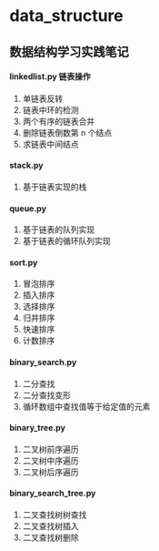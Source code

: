 # data_structure
## 数据结构学习实践笔记
#### linkedlist.py 链表操作
1. 单链表反转 
2. 链表中环的检测
3. 两个有序的链表合并
4. 删除链表倒数第 n 个结点
5. 求链表中间结点

#### stack.py 
1. 基于链表实现的栈

#### queue.py
1. 基于链表的队列实现
2. 基于链表的循环队列实现

#### sort.py
1. 冒泡排序
2. 插入排序
3. 选择排序
4. 归并排序
5. 快速排序
6. 计数排序

#### binary_search.py
1. 二分查找
2. 二分查找变形
3. 循环数组中查找值等于给定值的元素

#### binary_tree.py
1. 二叉树前序遍历
2. 二叉树中序遍历
3. 二叉树后序遍历

#### binary_search_tree.py
1. 二叉查找树树查找
2. 二叉查找树插入
3. 二叉查找树删除
